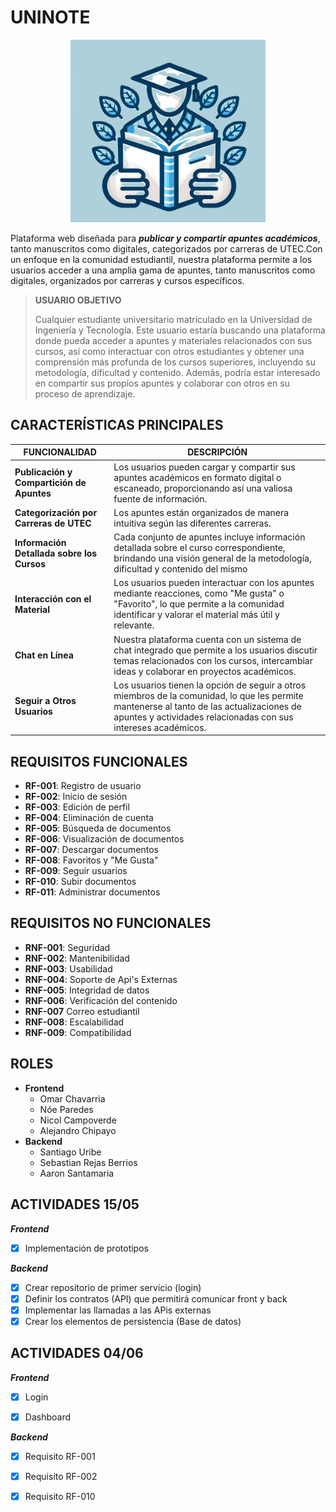 # UNINOTE
<p align="center">
  <img src="UNINOTE.png" alt="UNINOTE">
</p>

Plataforma web diseñada para ***publicar y compartir apuntes académicos***, tanto manuscritos como digitales, categorizados por carreras de UTEC.Con un enfoque en la comunidad estudiantil, nuestra plataforma permite a los usuarios acceder a una amplia gama de apuntes, tanto manuscritos como digitales, organizados por carreras y cursos específicos.


> **USUARIO OBJETIVO**
> 
> Cualquier estudiante universitario matriculado en la Universidad de Ingeniería y Tecnología. Este usuario estaría buscando una plataforma donde pueda acceder a apuntes y materiales relacionados 
con sus cursos, así como interactuar con otros estudiantes y obtener una comprensión más profunda de los cursos superiores, incluyendo su metodología, dificultad y contenido. 
Además, podría estar interesado en compartir sus propios apuntes y colaborar con otros en su proceso de aprendizaje.

## CARACTERÍSTICAS PRINCIPALES  

| FUNCIONALIDAD                         | DESCRIPCIÓN                                                                                                                                           |
|----------------------------------------|-----------------------------------------------------------------------------------------------------------------------------------------------------------|
| **Publicación y Compartición de Apuntes** | Los usuarios pueden cargar y compartir sus apuntes académicos en formato digital o escaneado, proporcionando así una valiosa fuente de información.    |
| **Categorización por Carreras de UTEC**   | Los apuntes están organizados de manera intuitiva según las diferentes carreras.                         |
| **Información Detallada sobre los Cursos** | Cada conjunto de apuntes incluye información detallada sobre el curso correspondiente, brindando una visión general de la metodología, dificultad y contenido del mismo|
| **Interacción con el Material**          | Los usuarios pueden interactuar con los apuntes mediante reacciones, como "Me gusta" o "Favorito", lo que permite a la comunidad identificar y valorar el material más útil y relevante. |
| **Chat en Línea**                          | Nuestra plataforma cuenta con un sistema de chat integrado que permite a los usuarios discutir temas relacionados con los cursos, intercambiar ideas y colaborar en proyectos académicos. |
| **Seguir a Otros Usuarios**                | Los usuarios tienen la opción de seguir a otros miembros de la comunidad, lo que les permite mantenerse al tanto de las actualizaciones de apuntes y actividades relacionadas con sus intereses académicos. |

## REQUISITOS FUNCIONALES
* **RF-001**: Registro de usuario
* **RF-002**: Inicio de sesión
* **RF-003**: Edición de perfil
* **RF-004**: Eliminación de cuenta
* **RF-005**: Búsqueda de documentos
* **RF-006**: Visualización de documentos
* **RF-007**: Descargar documentos
* **RF-008**: Favoritos y "Me Gusta"
* **RF-009**: Seguir usuarios
* **RF-010**: Subir documentos
* **RF-011**: Administrar documentos

## REQUISITOS NO FUNCIONALES
* **RNF-001**: Seguridad
* **RNF-002**: Mantenibilidad
* **RNF-003**: Usabilidad
* **RNF-004**: Soporte de Api's Externas
* **RNF-005**: Integridad de datos
* **RNF-006**: Verificación del contenido
* **RNF-007**  Correo estudiantil
* **RNF-008**: Escalabilidad
* **RNF-009**: Compatibilidad

## ROLES
* **Frontend**
  - Omar Chavarria       
  - Nóe Paredes
  - Nicol Campoverde
  - Alejandro Chipayo
* **Backend**
  - Santiago Uribe
  - Sebastian Rejas Berrios
  - Aaron Santamaria

## ACTIVIDADES 15/05

***Frontend***
- [x] Implementación de prototipos

***Backend***
- [x] Crear repositorio de primer servicio (login)
- [x] Definir los contratos (API) que permitirá comunicar front y back
- [x] Implementar las llamadas a las APis externas
- [x] Crear los elementos de persistencia (Base de datos)

## ACTIVIDADES 04/06

***Frontend***
- [x] Login
- [x] Dashboard


***Backend***
- [x] Requisito RF-001
- [x] Requisito RF-002
- [x] Requisito RF-010






















